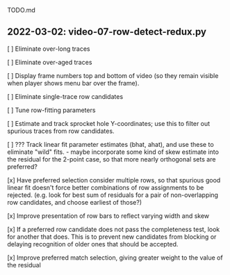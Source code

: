 TODO.md

## 2022-03-02: video-07-row-detect-redux.py

[ ] Eliminate over-long traces

[ ] Eliminate over-aged traces

[ ] Display frame numbers top and bottom of video (so they remain visible when player shows menu bar over the frame).

[ ] Eliminate single-trace row candidates

[ ] Tune row-fitting parameters

[ ] Estimate and track sprocket hole Y-coordinates; use this to filter out spurious traces from row candidates.

[ ] ??? Track linear fit parameter estimates (bhat, ahat), and use these to eliminate "wild" fits.
    - maybe incorporate some kind of skew estimate into the residual for the 2-point case, 
      so that more nearly orthogonal sets are preferred?

[x] Have preferred selection consider multiple rows, so that spurious good linear fit doesn't force better combinations of row assignments to be rejected.  (e.g. look for best sum of residuals for a pair of non-overlapping row candidates, and choose earliest of those?) 

[x] Improve presentation of row bars to reflect varying width and skew

[x] If a preferred row candidate does not pass the completeness test, look for another that does.  This is to prevent new candidates from blocking or delaying recognition of older ones that should be accepted.

[x] Improve preferred match selection, giving greater weight to the value of the residual


